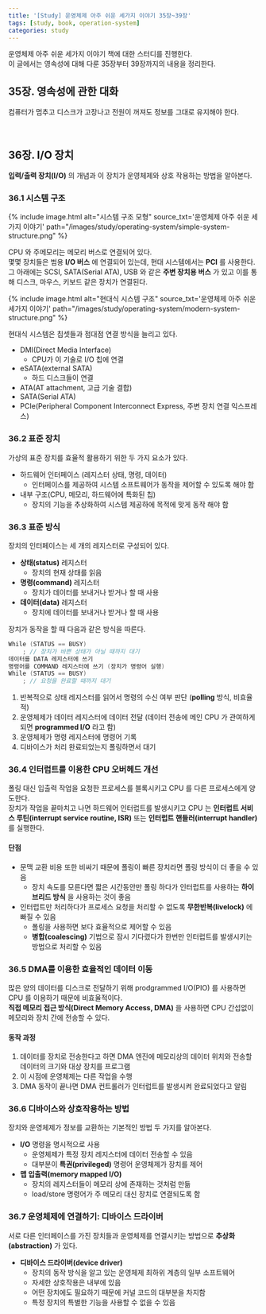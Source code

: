 ```yaml
---
title: '[Study] 운영체제 아주 쉬운 세가지 이야기 35장~39장'
tags: [study, book, operation-system]
categories: study
---
```


운영체제 아주 쉬운 세가지 이야기 책에 대한 스터디를 진행한다.  
이 글에서는 영속성에 대해 다룬 35장부터 39장까지의 내용을 정리한다. 

<!--more-->

## 35장. 영속성에 관한 대화

컴퓨터가 멈추고 디스크가 고장나고 전원이 꺼져도 정보를 그대로 유지해야 한다.  

<br/>

## 36장. I/O 장치

**입력/출력 장치(I/O)** 의 개념과 이 장치가 운영체제와 상호 작용하는 방법을 알아본다.

### 36.1 시스템 구조

{% include image.html alt="시스템 구조 모형" source_txt='운영체제 아주 쉬운 세가지 이야기' path="/images/study/operating-system/simple-system-structure.png" %}

CPU 와 주메모리는 메모리 버스로 연결되어 있다.  
몇몇 장치들은 범용 **I/O 버스** 에 연결되어 있는데, 현대 시스템에서는 **PCI** 를 사용한다.
그 아래에는 SCSI, SATA(Serial ATA), USB 와 같은 **주변 장치용 버스** 가 있고 이를 통해 디스크, 마우스, 키보드 같은 장치가 연결된다.  

{% include image.html alt="현대식 시스템 구조" source_txt='운영체제 아주 쉬운 세가지 이야기' path="/images/study/operating-system/modern-system-structure.png" %}

현대식 시스템은 칩셋들과 점대점 연결 방식을 늘리고 있다.

- DMI(Direct Media Interface)
  - CPU가 이 기술로 I/O 칩에 연결
- eSATA(external SATA)
  - 하드 디스크들이 연결
- ATA(AT attachment, 고급 기술 결합)
- SATA(Serial ATA)
- PCIe(Peripheral Component Interconnect Express, 주변 장치 연결 익스프레스)


### 36.2 표준 장치 

가상의 표준 장치를 효율적 활용하기 위한 두 가지 요소가 있다.  

- 하드웨어 인터페이스 (레지스터 상태, 명령, 데이터)
  - 인터페이스를 제공하여 시스템 소프트웨어가 동작을 제어할 수 있도록 해야 함
- 내부 구조(CPU, 메모리, 하드웨어에 특화된 칩)
  - 장치의 기능을 추상화하여 시스템 제공하에 목적에 맞게 동작 해야 함

### 36.3 표준 방식

장치의 인터페이스는 세 개의 레지스터로 구성되어 있다.

- **상태(status)** 레지스터
  - 장치의 현재 상태를 읽음
- **명령(command)** 레지스터
  - 장치가 데이터를 보내거나 받거나 할 때 사용
- **데이터(data)** 레지스터
  - 장치에 데이터를 보내거나 받거나 할 때 사용

장치가 동작을 할 때 다음과 같은 방식을 따른다.  

```c 
While (STATUS == BUSY)
    ; // 장치가 바쁜 상태가 아닐 때까지 대기
데이터를 DATA 레지스터에 쓰기
명령어를 COMMAND 레지스터에 쓰기 (장치가 명령어 실행)
While (STATUS == BUSY)
    ; // 요청을 완료할 때까지 대기        
```

1. 반복적으로 상태 레지스터를 읽어서 명령의 수신 여부 판단 (**polling** 방식, 비효율적)
2. 운영체제가 데이터 레지스터에 데이터 전달 (데이터 전송에 메인 CPU 가 관여하게 되면 **programmed I/O** 라고 함)
3. 운영체제가 명령 레지스터에 명령어 기록
4. 디바이스가 처리 완료되었는지 폴링하면서 대기

### 36.4 인터럽트를 이용한 CPU 오버헤드 개선

폴링 대신 입출력 작업을 요청한 프로세스를 블록시키고 CPU 를 다른 프로세스에게 양도한다.  
장치가 작업을 끝마치고 나면 하드웨어 인터럽트를 발생시키고 
CPU 는 **인터럽트 서비스 루틴(interrupt service routine, ISR)** 또는 **인터럽트 핸들러(interrupt handler)** 를 실행한다.

#### 단점 

- 문맥 교환 비용 또한 비싸기 때문에 폴링이 빠른 장치라면 폴링 방식이 더 좋을 수 있음
  - 장치 속도를 모른다면 짧은 시간동안만 폴링 하다가 인터럽트를 사용하는 **하이브리드 방식** 을 사용하는 것이 좋음
- 인터럽트만 처리하다가 프로세스 요청을 처리할 수 없도록 **무한반복(livelock)** 에 빠질 수 있음
  - 폴링을 사용하면 보다 효율적으로 제어할 수 있음
  - **병합(coalescing)** 기법으로 잠시 기다렸다가 한번만 인터럽트를 발생시키는 방법으로 처리할 수 있음


### 36.5 DMA를 이용한 효율적인 데이터 이동

많은 양의 데이터를 디스크로 전달하기 위해 prodgrammed I/O(PIO) 를 사용하면 CPU 를 이용하기 때문에 비효율적이다.  
**직접 메모리 접근 방식(Direct Memory Access, DMA)** 을 사용하면 CPU 간섭없이 메모리와 장치 간에 전송할 수 있다.  

#### 동작 과정

1. 데이터를 장치로 전송한다고 하면 DMA 엔진에 메모리상의 데이터 위치와 전송할 데이터의 크기와 대상 장치를 프로그램
2. 이 시점에 운영체제는 다른 작업을 수행
3. DMA 동작이 끝나면 DMA 컨트롤러가 인터럽트를 발생시켜 완료되었다고 알림


### 36.6 디바이스와 상호작용하는 방법

장치와 운영체제가 정보를 교환하는 기본적인 방법 두 가지를 알아본다.  

- **I/O** 명령을 명시적으로 사용
  - 운영체제가 특정 장치 레지스터에 데이터 전송할 수 있음
  - 대부분이 **특권(privileged)** 명령어 운영체제가 장치를 제어
- **맵 입출력(memory mapped I/O)**
  - 장치의 레지스터들이 메모리 상에 존재하는 것처럼 만듦
  - load/store 명령어가 주 메모리 대신 장치로 연결되도록 함

### 36.7 운영체제에 연결하기: 디바이스 드라이버

서로 다른 인터페이스를 가진 장치들과 운영체제를 연결시키는 방법으로 **추상화(abstraction)** 가 있다.    

- **디바이스 드라이버(device driver)**
  - 장치의 동작 방식을 알고 있는 운영체제 최하위 계층의 일부 소프트웨어
  - 자세한 상호작용은 내부에 있음
  - 어떤 장치에도 필요하기 때문에 커널 코드의 대부분을 차지함
  - 특정 장치의 특별한 기능을 사용할 수 없을 수 있음
